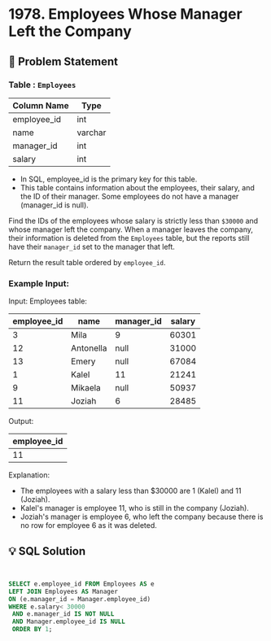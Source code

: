 # 1978. Employees Whose Manager Left the Company

## 📝 Problem Statement

###  Table : `Employees`


| Column Name | Type     |
|-------------|----------|
| employee_id | int      |
| name        | varchar  |
| manager_id  | int      |
| salary      | int      |

 - In SQL, employee_id is the primary key for this table.
 - This table contains information about the employees, their salary, and the ID of their manager. Some employees do not have a manager (manager_id is null). 
 

Find the IDs of the employees whose salary is strictly less than `$30000` and whose manager left the company. When a manager leaves the company, their information is deleted from the `Employees` table, but the reports still have their `manager_id` set to the manager that left.

Return the result table ordered by `employee_id`.

### Example Input:

Input: 
Employees table:

| employee_id | name      | manager_id | salary |
|-------------|-----------|------------|--------|
| 3           | Mila      | 9          | 60301  |
| 12          | Antonella | null       | 31000  |
| 13          | Emery     | null       | 67084  |
| 1           | Kalel     | 11         | 21241  |
| 9           | Mikaela   | null       | 50937  |
| 11          | Joziah    | 6          | 28485  |

Output: 

| employee_id |
|-------------|
| 11          |


Explanation: 
 - The employees with a salary less than $30000 are 1 (Kalel) and 11 (Joziah).
 - Kalel's manager is employee 11, who is still in the company (Joziah).
 - Joziah's manager is employee 6, who left the company because there is no row for employee 6 as it was deleted.
## 💡 SQL Solution

```sql


SELECT e.employee_id FROM Employees AS e 
LEFT JOIN Employees AS Manager 
ON (e.manager_id = Manager.employee_id)
WHERE e.salary< 30000
 AND e.manager_id IS NOT NULL
 AND Manager.employee_id IS NULL
 ORDER BY 1;
